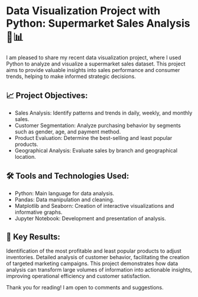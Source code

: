# Data Visualization Project with Python: Supermarket Sales Analysis 🛒📊

I am pleased to share my recent data visualization project, where I used Python to analyze and visualize a supermarket sales dataset. This project aims to provide valuable insights into sales performance and consumer trends, helping to make informed strategic decisions.

## 📈 Project Objectives:

* Sales Analysis: Identify patterns and trends in daily, weekly, and monthly sales.
* Customer Segmentation: Analyze purchasing behavior by segments such as gender, age, and payment method.
* Product Evaluation: Determine the best-selling and least popular products.
* Geographical Analysis: Evaluate sales by branch and geographical location.

## 🛠 Tools and Technologies Used:

* Python: Main language for data analysis.
* Pandas: Data manipulation and cleaning.
* Matplotlib and Seaborn: Creation of interactive visualizations and informative graphs.
* Jupyter Notebook: Development and presentation of analysis.

## 🔑 Key Results:

Identification of the most profitable and least popular products to adjust inventories.
Detailed analysis of customer behavior, facilitating the creation of targeted marketing campaigns.
This project demonstrates how data analysis can transform large volumes of information into actionable insights, improving operational efficiency and customer satisfaction.

Thank you for reading! I am open to comments and suggestions.
